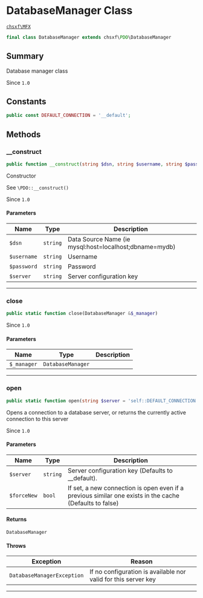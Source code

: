 # DatabaseManager Class

[`chsxf\MFX`](API-Namespace-chsxf_MFX)

```php
final class DatabaseManager extends chsxf\PDO\DatabaseManager
```

## Summary

Database manager class

Since `1.0`

## Constants

```php
public const DEFAULT_CONNECTION = '__default';
```

## Methods

### __construct

```php
public function __construct(string $dsn, string $username, string $password, string $server = 'self::DEFAULT_CONNECTION')
```

Constructor

See `\PDO::__construct()`

Since `1.0`

#### Parameters

| Name        | Type     | Description                                            |
| ----------- | -------- | ------------------------------------------------------ |
| `$dsn`      | `string` | Data Source Name (ie mysql:host=localhost;dbname=mydb) |
| `$username` | `string` | Username                                               |
| `$password` | `string` | Password                                               |
| `$server`   | `string` | Server configuration key                               |

---

### close

```php
public static function close(DatabaseManager &$_manager)
```

Since `1.0`

#### Parameters

| Name        | Type              | Description |
| ----------- | ----------------- | ----------- |
| `$_manager` | `DatabaseManager` |             |

---

### open

```php
public static function open(string $server = 'self::DEFAULT_CONNECTION', bool $forceNew = false): DatabaseManager
```

Opens a connection to a database server, or returns the currently active connection to this server

Since `1.0`

#### Parameters

| Name        | Type     | Description                                                                                             |
| ----------- | -------- | ------------------------------------------------------------------------------------------------------- |
| `$server`   | `string` | Server configuration key (Defaults to __default).                                                       |
| `$forceNew` | `bool`   | If set, a new connection is open even if a previous similar one exists in the cache (Defaults to false) |

#### Returns

`DatabaseManager` 

#### Throws

| Exception                  | Reason                                                         |
| -------------------------- | -------------------------------------------------------------- |
| `DatabaseManagerException` | If no configuration is available nor valid for this server key |

---

